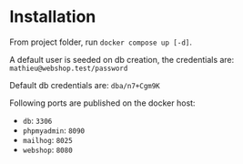 # Installation

From project folder, run `docker compose up [-d]`.

A default user is seeded on db creation, the credentials are: `mathieu@webshop.test/password`

Default db credentials are: `dba/n7+Cgm9K`

Following ports are published on the docker host:
 
- `db`: `3306`
- `phpmyadmin`: `8090`
- `mailhog`: `8025`
- `webshop`: `8080`
